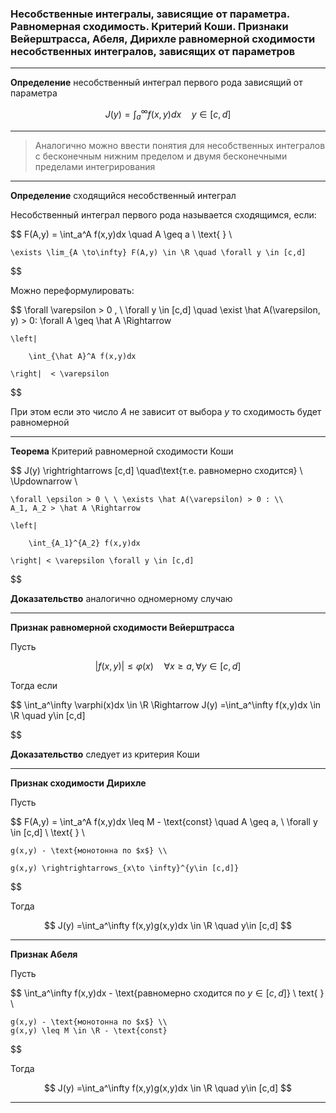 ### Несобственные интегралы, зависящие от параметра. Равномерная сходимость. Критерий Коши. Признаки Вейерштрасса, Абеля, Дирихле равномерной сходимости несобственных интегралов, зависящих от параметров

---

**Определение** несобственный интеграл первого рода зависящий от параметра

$$
    J(y) = \int_a^\infty f(x,y)dx \quad y\in [c,d]
$$

---
> Аналогично можно ввести понятия для несобственных интегралов с бесконечным нижним пределом и двумя бесконечными пределами интегрирования
---

**Определение** сходящийся несобственный интеграл

Несобственный интеграл первого рода называется сходящимся, если:

$$
    F(A,y) = \int_a^A f(x,y)dx \quad A \geq a \\ \text{ } \\

    \exists \lim_{A \to\infty} F(A,y) \in \R \quad \forall y \in [c,d] 
$$

Можно переформулировать:

$$
    \forall \varepsilon > 0 , \ \forall y \in [c,d] \quad \exist \hat A(\varepsilon, y) > 0: \forall A \geq \hat A \Rightarrow 

    \left|

        \int_{\hat A}^A f(x,y)dx

    \right|  < \varepsilon
$$

При этом если это число $A$ не зависит от выбора $y$ то сходимость будет равномерной

---

**Теорема** Критерий равномерной сходимости Коши

$$
    J(y) \rightrightarrows [c,d] \quad\text{т.е. равномерно сходится} \\ 
    \Updownarrow \\

    \forall \epsilon > 0 \ \ \exists \hat A(\varepsilon) > 0 : \\
    A_1, A_2 > \hat A \Rightarrow 

    \left|

        \int_{A_1}^{A_2} f(x,y)dx

    \right| < \varepsilon \forall y \in [c,d]
$$

**Доказательство** аналогично одномерному случаю

---

**Признак равномерной сходимости Вейерштрасса**

Пусть

$$
    |f(x,y)| \leq \varphi(x) \quad \forall x \geq a, \forall y \in [c,d]
$$

Тогда если 

$$
    \int_a^\infty \varphi(x)dx \in \R \Rightarrow J(y) =\int_a^\infty f(x,y)dx \in \R \quad y\in [c,d]

$$

**Доказательство** следует из критерия Коши

---

**Признак сходимости Дирихле**

Пусть

$$
    F(A,y) = \int_a^A f(x,y)dx \leq M - \text{const} \quad A \geq a, \ \forall y \in [c,d] \\ \text{ } \\

    g(x,y) - \text{монотонна по $x$} \\

    g(x,y) \rightrightarrows_{x\to \infty}^{y\in [c,d]}
$$

Тогда

$$
    J(y) =\int_a^\infty f(x,y)g(x,y)dx \in \R \quad y\in [c,d]
$$

---

**Признак Абеля**

Пусть 

$$
    \int_a^\infty f(x,y)dx - \text{равномерно сходится по $y\in [c,d]$} \\ text{ } \\

    g(x,y) - \text{монотонна по $x$} \\
    g(x,y) \leq M \in \R - \text{const}
$$

Тогда

$$
    J(y) =\int_a^\infty f(x,y)g(x,y)dx \in \R \quad y\in [c,d]
$$

---
